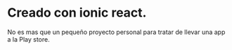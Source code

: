 # Creado con ionic react.

No es mas que un pequeño proyecto personal para tratar de llevar una app a la Play store.